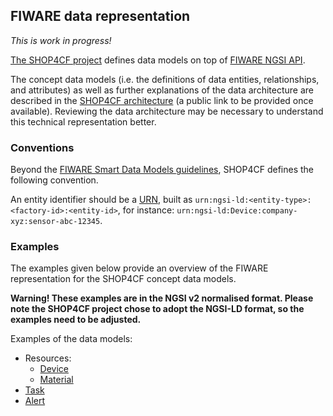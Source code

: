 ## FIWARE data representation 

_This is work in progress!_

[The SHOP4CF project](https://shop4cf.eu/) defines data models on top of 
[FIWARE NGSI API](https://fiware-datamodels.readthedocs.io/en/latest/howto/index.html).  

The concept data models 
(i.e. the definitions of data entities, relationships, and attributes)
as well as further explanations of the data architecture
are described in the [SHOP4CF architecture](https://workbench.ub.tum.de/#/files/238ac0ad-d8b6-4271-8c02-d5a953bd00cb) 
(a public link to be provided once available). 
Reviewing the data architecture may be necessary 
to understand this technical representation better.

### Conventions

Beyond the [FIWARE Smart Data Models guidelines](https://github.com/smart-data-models/data-models/blob/master/guidelines.md), 
SHOP4CF defines the following convention.

An entity identifier should be a [URN](https://en.wikipedia.org/wiki/Uniform_Resource_Name), 
built as `urn:ngsi-ld:<entity-type>:<factory-id>:<entity-id>`, 
for instance: `urn:ngsi-ld:Device:company-xyz:sensor-abc-12345`.

### Examples

The examples given below provide an overview 
of the FIWARE representation for the SHOP4CF concept data models.

**Warning! These examples are in the NGSI v2 normalised format. 
Please note the SHOP4CF project chose to adopt the NGSI-LD format, so the examples need to be adjusted.**

Examples of the data models:

- Resources:
    - [Device](device.md)
    - [Material](material.md)
- [Task](task.md)
- [Alert](alert.md)
